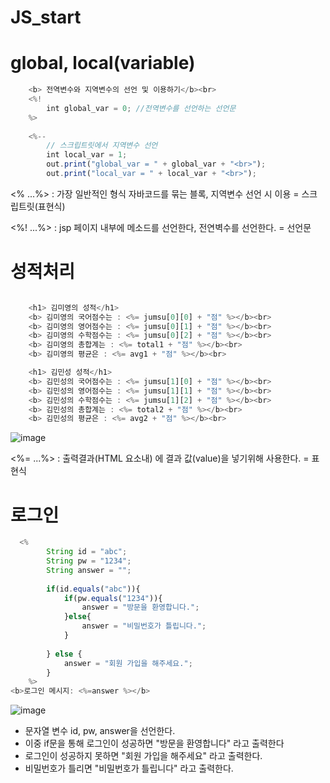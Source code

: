 # JS_start
# global, local(variable)
```javascript
	<b> 전역변수와 지역변수의 선언 및 이용하기</b><br>
	<%!
		int global_var = 0; //전역변수를 선언하는 선언문
	%>
	
	<%--
		// 스크립트릿에서 지역변수 선언
		int local_var = 1;
		out.print("global_var = " + global_var + "<br>");
		out.print("local_var = " + local_var + "<br>");

```
<% ...%> : 가장 일반적인 형식 자바코드를 묶는 블록, 지역변수 선언 시 이용 = 스크립트릿(표현식)


<%! ...%> : jsp 페이지 내부에 메소드를 선언한다, 전연벽수를 선언한다. = 선언문

# 성적처리
``` javascript

	<h1> 김미영의 성적</h1>
	<b> 김미영의 국어점수는 : <%= jumsu[0][0] + "점" %></b><br>
	<b> 김미영의 영어점수는 : <%= jumsu[0][1] + "점" %></b><br>
	<b> 김미영의 수학점수는 : <%= jumsu[0][2] + "점" %></b><br>
	<b> 김미영의 총합계는 : <%= total1 + "점" %></b><br>
	<b> 김미영의 평균은 : <%= avg1 + "점" %></b><br>

	<h1> 김민성 성적</h1>
	<b> 김민성의 국어점수는 : <%= jumsu[1][0] + "점" %></b><br>
	<b> 김민성의 영어점수는 : <%= jumsu[1][1] + "점" %></b><br>
	<b> 김민성의 수학점수는 : <%= jumsu[1][2] + "점" %></b><br>
	<b> 김민성의 총합계는 : <%= total2 + "점" %></b><br>
	<b> 김민성의 평균은 : <%= avg2 + "점" %></b><br>
```
![image](https://github.com/seokhyun06/JS_start/assets/122009563/c0fa54ca-b7a3-478e-a986-02b7b3ee3ec7)


<%= ...%> : 출력결과(HTML 요소내) 에  결과 값(value)을 넣기위해 사용한다. = 표현식

# 로그인
``` javascript
  <%
		String id = "abc";
		String pw = "1234";
		String answer = "";
		
		if(id.equals("abc")){
			if(pw.equals("1234")){
				answer = "방문을 환영합니다.";
			}else{
				answer = "비밀번호가 틀립니다.";
			}
			
		} else {
			answer = "회원 가입을 해주세요.";
		}
	%>
<b>로그인 메시지: <%=answer %></b>
```
![image](https://github.com/seokhyun06/JS_start/assets/122009563/f633646d-759d-440e-8f9d-c118164e22f6)

- 문자열 변수 id, pw, answer을 선언한다.
- 이중 if문을 통해 로그인이 성공하면 "방문을 환영합니다" 라고 출력한다
- 로그인이 성공하지 못하면 "회원 가입을 해주세요" 라고 출력한다.
- 비밀번호가 틀리면 "비밀번호가 틀립니다" 라고 출력한다.
